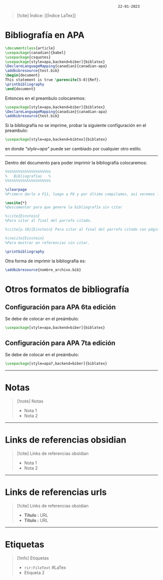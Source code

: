 														22-01-2023

>[!cite] Índice: [[Índice LaTex]]

# Bibliografía en APA

```latex
\documentclass{article}
\usepackage[canadian]{babel}
\usepackage{csquotes}
\usepackage[style=apa,backend=biber]{biblatex}
\DeclareLanguageMapping{canadian}{canadian-apa}
\addbibresource{test.bib}
\begin{document}
This statement is true \parencite[5-8]{Ref}.
\printbibliography
\end{document}
```

Entonces en el preambulo colocaremos:

```LaTex
\usepackage[style=apa,backend=biber]{biblatex}
\DeclareLanguageMapping{canadian}{canadian-apa}
\addbibresource{test.bib}
```

Si la bibliografía no se imprime, probar la siguiente configuración en el preambulo:

```Latex
\usepackage[style=apa,backend=bibtex]{biblatex}
```

en donde *"style=apa"* puede ser cambiado por cualquier otro estilo.

--------------------------------------------------

Dentro del documento para poder imprimir la bibliografía colocaremos:

```LaTex
%%%%%%%%%%%%%%%%%%%%% 
%   Bibliografías   % 
%%%%%%%%%%%%%%%%%%%%% 

\clearpage 
%Primero darle a F11, luego a F6 y por último compilamos, así veremos la bibliografía, esto cada vez que hagamos una citación en nuestro documento. 

\nocite{*} 
%Descomentar para que genere la bibliografía sin citar 

%\cite{Einstein} 
%Para sitar al final del parrafo citado. 

%\cite[p.10]{Einstein} Para citar al final del parrafo citado con página. 

%\nocite{Einstein} 
%Para mostrar en referencias sin citar. 

\printbibliography

```

Otra forma de imprimir la bibliografía es:

```Latex
\addbibresource{nombre_archivo.bib}
```


# Otros formatos de bibliografía

## Configuración para APA 6ta edición

Se debe de colocar en el preámbulo:

```Latex
\usepackage[style=apa,backend=biber]{biblatex}
```

## Configuración para APA 7ta edición

Se debe de colocar en el preámbulo:

```Latex
\usepackage[style=apa7,backend=biber]{biblatex}
```

--------------------------------------------------

# Notas
> [!note]  Notas
> - Nota 1
> - Nota 2

--------------------------------------------------

# Links de referencias obsidian

> [!cite]  Links de referencias obsidian
> - Nota 1
> - Nota 2

--------------------------------------------------

# Links de referencias urls

> [!cite]  Links de referencias obsidian
> - __Título :__ URL
> - __Título :__ URL

--------------------------------------------------

# Etiquetas
> [!info] Etiquetas
> - `rir:FileText` #LaTex
> - Etiqueta 2